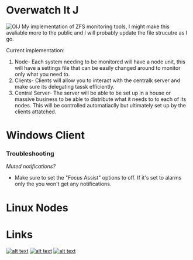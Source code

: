 # Overwatch It J
![OIJ](/Resources/Logo/Overwatch_It_J_Logo.png?raw=true "OIJ")
My implementation of ZFS monitoring tools, I might make this avaliable more to the public and I will probably update the file strucutre as I go.


Current implementation:
1. Node- Each system needing to be monitored will have a node unit, this will have a settings file that can be easily changed around to monitor only what you need to.
2. Clients- Clients will allow you to interact with the centralk server and make sure its delegating tassk efficiently.
3. Central Server- The server will be able to be set up in a house or massive business to be able to distribute what it needs to to each of its nodes. This will be controlled automatiaclly but ultimately set up by the clients attatched.


# Windows Client
### Troubleshooting
*Muted notifications?*
- Make sure to set the "Focus Assist" options to off. If it's set to alarms only the you won't get any notifications.

# Linux Nodes


# Links
<!-- Please don't remove this: Grab your social icons from https://github.com/carlsednaoui/gitsocial -->
<!-- display the social media buttons in your README -->
[![alt text][4.1]][4]
[![alt text][5.1]][5]
[![alt text][6.1]][6]

<!-- icons with padding -->
[4.1]: https://i.imgur.com/Ce5jqpC.png (Trello)
[5.1]: https://i.imgur.com/95oCwCB.png (discord icon with padding)
[6.1]: https://i.imgur.com/g4E4CQ7.png (github icon with padding)


<!-- links to your social media accounts -->
<!-- update these accordingly -->
[4]: https://trello.com/b/Cy5V0pgH/overwatch-it-j
[5]: https://discord.gg/nAcrx7q
[6]: https://github.com/joelawm
